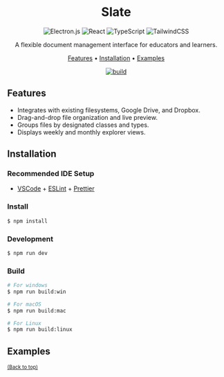 <div align="center">

# Slate

![Electron.js](https://img.shields.io/badge/Electron-191970?style=for-the-badge&logo=Electron&logoColor=white)
![React](https://img.shields.io/badge/react-%2320232a.svg?style=for-the-badge&logo=react&logoColor=%2361DAFB)
![TypeScript](https://img.shields.io/badge/typescript-%23007ACC.svg?style=for-the-badge&logo=typescript&logoColor=white)
![TailwindCSS](https://img.shields.io/badge/tailwindcss-%2338B2AC.svg?style=for-the-badge&logo=tailwind-css&logoColor=white)

A flexible document management interface for educators and learners.

[Features](#features) •
[Installation](#installation) •
[Examples](#examples)

[![build](https://github.com/RobinsonZ/slate/actions/workflows/build.yml/badge.svg?branch=main)](https://github.com/RobinsonZ/slate/releases)

</div>

## Features

- Integrates with existing filesystems, Google Drive, and Dropbox.
- Drag-and-drop file organization and live preview.
- Groups files by designated classes and types.
- Displays weekly and monthly explorer views.

## Installation

### Recommended IDE Setup

- [VSCode](https://code.visualstudio.com/) + [ESLint](https://marketplace.visualstudio.com/items?itemName=dbaeumer.vscode-eslint) + [Prettier](https://marketplace.visualstudio.com/items?itemName=esbenp.prettier-vscode)

### Install

```bash
$ npm install
```

### Development

```bash
$ npm run dev
```

### Build

```bash
# For windows
$ npm run build:win

# For macOS
$ npm run build:mac

# For Linux
$ npm run build:linux
```

## Examples

<sup>[(Back to top)](#slate)</sup>
